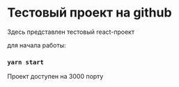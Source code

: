 # Тестовый проект на github

Здесь представлен тестовый react-проект

для начала работы:
### `yarn start`

Проект доступен на 3000 порту
